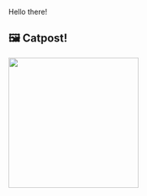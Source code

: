 Hello there!



## 🖼️ Catpost!

<sub>
    <img src="https://cdn2.thecatapi.com/images/cva.jpg" height="256">
</sub>

